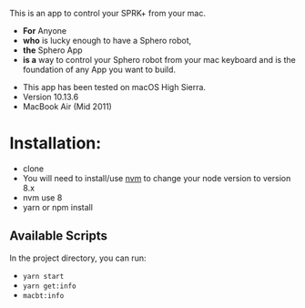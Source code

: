 This is an app to control your SPRK+ from your mac.

- **For** Anyone
- **who** is lucky enough to have a Sphero robot,
- **the** Sphero App
- **is a** way to control your Sphero robot from your mac keyboard and is the foundation of any App you want to build.

* This app has been tested on macOS High Sierra.
* Version 10.13.6
* MacBook Air (Mid 2011)

# Installation:

- clone
- You will need to install/use [nvm](https://github.com/nvm-sh/nvm#installing-and-updating) to change your node version to version 8.x
- nvm use 8
- yarn or npm install

## Available Scripts

In the project directory, you can run:

- `yarn start`
- `yarn get:info`
- `macbt:info`
